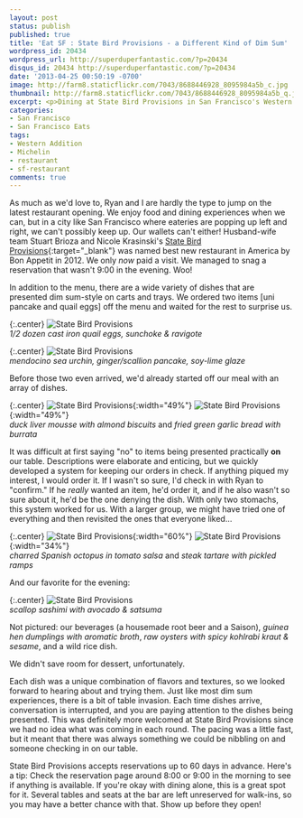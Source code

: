 ```yaml
---
layout: post
status: publish
published: true
title: 'Eat SF : State Bird Provisions - a Different Kind of Dim Sum'
wordpress_id: 20434
wordpress_url: http://superduperfantastic.com/?p=20434
disqus_id: 20434 http://superduperfantastic.com/?p=20434
date: '2013-04-25 00:50:19 -0700'
image: http://farm8.staticflickr.com/7043/8688446928_8095984a5b_c.jpg
thumbnail: http://farm8.staticflickr.com/7043/8688446928_8095984a5b_q.jpg
excerpt: <p>Dining at State Bird Provisions in San Francisco's Western Addition neighborhood. Named by Bon Appetit as 2012 Best New Restaurant in America.</p>
categories:
- San Francisco
- San Francisco Eats
tags:
- Western Addition
- Michelin
- restaurant
- sf-restaurant
comments: true
---
```

As much as we'd love to, Ryan and I are hardly the type to jump on the latest restaurant opening. We enjoy food and dining experiences when we can, but in a city like San Francisco where eateries are popping up left and right, we can't possibly keep up. Our wallets can't either! Husband-wife team Stuart Brioza and Nicole Krasinski's [State Bird Provisions](http://statebirdsf.com/ "State Bird Provisions"){:target="_blank"} was named best new restaurant in America by Bon Appetit in 2012\. We only _now_ paid a visit. We managed to snag a reservation that wasn't 9:00 in the evening. Woo!

In addition to the menu, there are a wide variety of dishes that are presented dim sum-style on carts and trays. We ordered two items [uni pancake and quail eggs] off the menu and waited for the rest to surprise us.

{:.center}
![State Bird Provisions](http://farm8.staticflickr.com/7049/8688448226_9c1497132c_c.jpg)  
_1/2 dozen cast iron quail eggs, sunchoke & ravigote_

{:.center}
![State Bird Provisions](http://farm8.staticflickr.com/7043/8688446928_8095984a5b_c.jpg)  
_mendocino sea urchin, ginger/scallion pancake, soy-lime glaze_

Before those two even arrived, we'd already started off our meal with an array of dishes.

{:.center}
![State Bird Provisions](http://farm8.staticflickr.com/7054/8687327477_e68d4760b8.jpg){:width="49%"} ![State Bird Provisions](http://farm8.staticflickr.com/7046/8688445886_ef9d1a7e65.jpg){:width="49%"}  
_duck liver mousse with almond biscuits_ and _fried green garlic bread with burrata_

It was difficult at first saying "no" to items being presented practically **on** our table. Descriptions were elaborate and enticing, but we quickly developed a system for keeping our orders in check. If anything piqued my interest, I would order it. If I wasn't so sure, I'd check in with Ryan to "confirm." If he _really_ wanted an item, he'd order it, and if he also wasn't so sure about it, he'd be the one denying the dish. With only two stomachs, this system worked for us. With a larger group, we might have tried one of everything and then revisited the ones that everyone liked...

{:.center}
![State Bird Provisions](http://farm8.staticflickr.com/7049/8687329547_266e736763.jpg){:width="60%"} ![State Bird Provisions](http://farm8.staticflickr.com/7047/8687328137_d54fe025a8.jpg){:width="34%"}  
_charred Spanish octopus in tomato salsa_ and _steak tartare with pickled ramps_

And our favorite for the evening:

{:.center}
![State Bird Provisions](http://farm8.staticflickr.com/7044/8687328485_4c57117a6f_c.jpg)  
_scallop sashimi with avocado & satsuma_

Not pictured: our beverages (a housemade root beer and a Saison), _guinea hen dumplings with aromatic broth_, _raw oysters with spicy kohlrabi kraut & sesame_, and a wild rice dish.

We didn't save room for dessert, unfortunately.

Each dish was a unique combination of flavors and textures, so we looked forward to hearing about and trying them. Just like most dim sum experiences, there is a bit of table invasion. Each time dishes arrive, conversation is interrupted, and you are paying attention to the dishes being presented. This was definitely more welcomed at State Bird Provisions since we had no idea what was coming in each round. The pacing was a little fast, but it meant that there was always something we could be nibbling on and someone checking in on our table.

State Bird Provisions accepts reservations up to 60 days in advance. Here's a tip: Check the reservation page around 8:00 or 9:00 in the morning to see if anything is available. If you're okay with dining alone, this is a great spot for it. Several tables and seats at the bar are left unreserved for walk-ins, so you may have a better chance with that. Show up before they open!